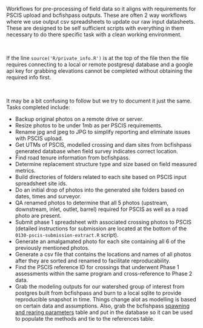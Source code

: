 Workflows for pre-processing of field data so it aligns with requirements for PSCIS upload and bcfishpass outputs. These are often 2 way workflows where we use output csv spreadsheets to update our raw input datasheets. These are designed to be self sufficient scripts with everything in them necessary to do there specific task with a clean working environment.

<br>

If the line `source('R/private_info.R')` is at the top of the file then the file requires connecting to a local or remote postgresql database and a google api key for grabbing elevations cannot be completed without obtaining the required info first.

<br>

It may be a bit confusing to follow but we try to document it just the same. Tasks completed include:

-   Backup original photos on a remote drive or server.
-   Resize photos to be under 1mb as per PSCIS requirements.
-   Rename jpg and jpeg to JPG to simplify reporting and eliminate issues with PSCIS upload.
-   Get UTMs of PSCIS, modelled crossing and dam sites from bcfishpass generated database when field survey indicates correct location.
-   Find road tenure information from bcfishpass.
-   Determine replacement structure type and size based on field measured metrics.
-   Build directories of folders related to each site based on PSCIS input spreadsheet site ids.
-   Do an initial drop of photos into the generated site folders based on dates, times and surveyor.
-   QA renamed photos to determine that all 5 photos (upstream, downstream, inlet, outlet, barrel) required for PSCIS as well as a road photo are present.
-   Submit phase 1 spreadsheet with associated crossing photos to PSCIS (detailed instructions for submission are located at the bottom of the `0130-pscis-submission-extract.R` script).
-   Generate an amalgamated photo for each site containing all 6 of the previously mentioned photos.
-   Generate a csv file that contains the locations and names of all photos after they are sorted and renamed to facilitate reproducability.
-   Find the PSCIS reference ID for crossings that underwent Phase 1 assessments within the same program and cross-reference to Phase 2 data.
-   Grab the modeling outputs for our watershed group of interest from postgres built from bcfishpass and burn to a local sqlite to provide reproducible snapshot in time. Things change alot as modelling is based on certain data and assumptions. Also, grab the bcfishpass [spawning and rearing parameters](https://github.com/smnorris/bcfishpass/tree/main/02_model) table and put in the database so it can be used to populate the methods and tie to the references table.
